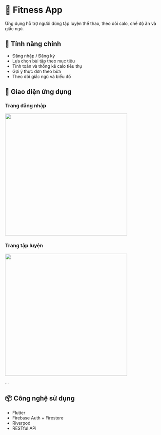 # 💪 Fitness App

Ứng dụng hỗ trợ người dùng tập luyện thể thao, theo dõi calo, chế độ ăn và giấc ngủ.

## 🚀 Tính năng chính

- Đăng nhập / Đăng ký
- Lựa chọn bài tập theo mục tiêu
- Tính toán và thống kê calo tiêu thụ
- Gợi ý thực đơn theo bữa
- Theo dõi giấc ngủ và biểu đồ

## 📸 Giao diện ứng dụng

### Trang đăng nhập
<img src="https://github.com/user-attachments/assets/64d390ab-414b-4782-9e62-7b24dbf93f93" width="400"/>

### Trang tập luyện
<img src="https://github.com/user-attachments/assets/2944f44b-c4c9-4bda-98d2-9cf30cfbf54b" width="400"/>

...

## 📦 Công nghệ sử dụng

- Flutter
- Firebase Auth + Firestore
- Riverpod
- RESTful API


